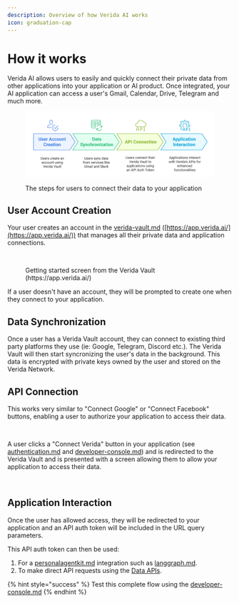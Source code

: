 ```yaml
---
description: Overview of how Verida AI works
icon: graduation-cap
---
```


# How it works

Verida AI allows users to easily and quickly connect their private data from other applications into your application or AI product. Once integrated, your AI application can access a user's Gmail, Calendar, Drive, Telegram and much more.

<figure><img src="../.gitbook/assets/How-VeridaAI-Works.png" alt=""><figcaption><p>The steps for users to connect their data to your application</p></figcaption></figure>

## User Account Creation

Your user creates an account in the [verida-vault.md](../resources/verida-vault.md "mention") ([https://app.verida.ai/](https://app.verida.ai/)) that manages all their private data and application connections.

<figure><img src="../.gitbook/assets/Screenshot 2025-04-03 at 4.00.41 PM.png" alt=""><figcaption><p>Getting started screen from the Verida Vault (https://app.verida.ai/)</p></figcaption></figure>

If a user doesn't have an account, they will be prompted to create one when they connect to your application.

## Data Synchronization

Once a user has a Verida Vault account, they can connect to existing third party platforms they use (ie: Google, Telegram, Discord etc.). The Verida Vault will then start syncronizing the user's data in the background. This data is encrypted with private keys owned by the user and stored on the Verida Network.

## API Connection

This works very similar to "Connect Google" or "Connect Facebook" buttons, enabling a user to authorize your application to access their data.

<figure><img src="../.gitbook/assets/Screenshot 2025-04-03 at 4.03.48 PM.png" alt=""><figcaption></figcaption></figure>

A user clicks a "Connect Verida" button in your application (see [authentication.md](authentication.md "mention") and [developer-console.md](developer-console.md "mention")) and is redirected to the Verida Vault and is presented with a screen allowing them to allow your application to access their data.

<figure><img src="../.gitbook/assets/Screenshot 2025-04-03 at 4.05.12 PM.png" alt=""><figcaption></figcaption></figure>

## Application Interaction

Once the user has allowed access, they will be redirected to your application and an API auth token will be included in the URL query parameters.

This API auth token can then be used:

1. For a [personalagentkit.md](../integrations/personalagentkit.md "mention") integration such as [langgraph.md](../integrations/langgraph.md "mention").
2. To make direct API requests using the [Data APIs](broken-reference).

{% hint style="success" %}
Test this complete flow using the [developer-console.md](developer-console.md "mention")
{% endhint %}





